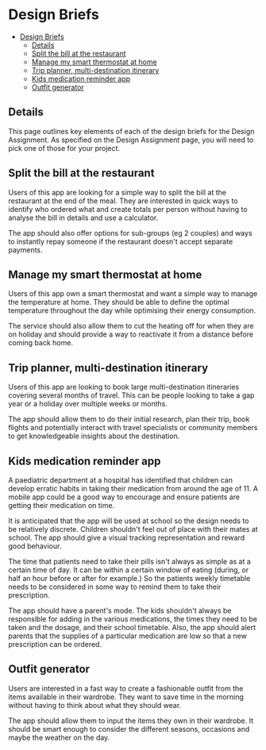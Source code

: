 # Design Briefs

- [Design Briefs](#design-briefs)
  - [Details](#details)
  - [Split the bill at the restaurant](#split-the-bill-at-the-restaurant)
  - [Manage my smart thermostat at home](#manage-my-smart-thermostat-at-home)
  - [Trip planner, multi-destination itinerary](#trip-planner-multi-destination-itinerary)
  - [Kids medication reminder app](#kids-medication-reminder-app)
  - [Outfit generator](#outfit-generator)

## Details

This page outlines key elements of each of the design briefs for the Design Assignment. As specified on the Design Assignment page, you will need to pick one of those for your project.

## Split the bill at the restaurant

Users of this app are looking for a simple way to split the bill at the restaurant at the end of the meal. They are interested in quick ways to identify who ordered what and create totals per person without having to analyse the bill in details and use a calculator.

The app should also offer options for sub-groups (eg 2 couples) and ways to instantly repay someone if the restaurant doesn't accept separate payments.

## Manage my smart thermostat at home

Users of this app own a smart thermostat and want a simple way to manage the temperature at home. They should be able to define the optimal temperature throughout the day while optimising their energy consumption.

The service should also allow them to cut the heating off for when they are on holiday and should provide a way to reactivate it from a distance before coming back home.

## Trip planner, multi-destination itinerary

Users of this app are looking to book large multi-destination itineraries covering several months of travel. This can be people looking to take a gap year or a holiday over multiple weeks or months.

The app should allow them to do their initial research, plan their trip, book flights and potentially interact with travel specialists or community members to get knowledgeable insights about the destination.

## Kids medication reminder app

A paediatric department at a hospital has identified that children can develop erratic habits in taking their medication from around the age of 11. A mobile app could be a good way to encourage and ensure patients are getting their medication on time.

It is anticipated that the app will be used at school so the design needs to be relatively discrete. Children shouldn't feel out of place with their mates at school. The app should give a visual tracking representation and reward good behaviour.

The time that patients need to take their pills isn't always as simple as at a certain time of day. It can be within a certain window of eating (during, or half an hour before or after for example.) So the patients weekly timetable needs to be considered in some way to remind them to take their prescription.

The app should have a parent's mode. The kids shouldn't always be responsible for adding in the various medications, the times they need to be taken and the dosage, and their school timetable. Also, the app should alert parents that the supplies of a particular medication are low so that a new prescription can be ordered.

## Outfit generator

Users are interested in a fast way to create a fashionable outfit from the items available in their wardrobe. They want to save time in the morning without having to think about what they should wear.

The app should allow them to input the items they own in their wardrobe. It should be smart enough to consider the different seasons, occasions and maybe the weather on the day.
